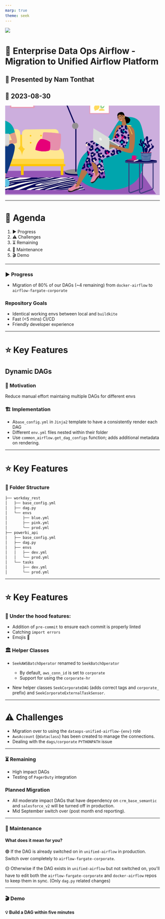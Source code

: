 ```yaml
---
marp: true
theme: seek
---
```


<style>
section {
  font-family: 'SEEK Sans';
}
</style>

![](./.vscode/themes/seek-logo.png)
#  :office: Enterprise Data Ops Airflow - Migration to Unified Airflow Platform

## :man: Presented by Nam Tonthat

## :calendar: 2023-08-30

![bg opacity:30%](../themes/backgrounds/header.png)

---

# :notebook_with_decorative_cover: Agenda
1. :arrow_forward: Progress
2. :warning: Challenges
3. :hourglass_flowing_sand: Remaining
4. :wrench: Maintenance
5. :clapper: Demo

---
### :arrow_forward: Progress
- Migration of 80% of our DAGs (~4 remaining) from `docker-airflow` to `airflow-fargate-corporate`

### Repository Goals
  - Identical working envs between local and `buildkite`
  - Fast (<5 mins) CI/CD
  - Friendly developer experience

---

# :star: Key Features
## Dynamic DAGs
### 🎯 Motivation
Reduce manual effort maintaing multiple DAGs for different envs

### 🏗️ Implementation
- A`base_config.yml` in `Jinja2` template to have a consistently render each DAG
- Different `env.yml` files nested within their folder
- Use `common_airflow.get_dag_configs` function; adds additional metadata on rendering.

---
# :star: Key Features
### 📁 Folder Structure
```
├── workday_rest
│   ├── base_config.yml
│   ├── dag.py
│   └── envs
│       ├── blue.yml
│       ├── pink.yml
│       └── prod.yml
├── powerbi_api
│   ├── base_config.yml
│   ├── dag.py
│   ├── envs
│   │   ├── dev.yml
│   │   └── prod.yml
│   └── tasks
│       ├── dev.yml
│       └── prod.yml
```
---

# :star: Key Features
### 🛞 Under the hood features:
  - Addition of `pre-commit` to ensure each commit is properly linted
  - Catching `import errors`
  - Emojis 🕺

### 🏛️ Helper Classes
-  `SeekAWSBatchOperator` renamed to `SeekBatchOperator`
    - By default, `aws_conn_id` is set to `corporate`
    - Support for using the `corporate-hr`

- New helper classes `SeekCorporateDAG` (adds correct tags and `corporate_` prefix) and `SeekCorporateExternalTaskSensor`.


---

# :warning: Challenges
- Migration over to using the `dataops-unified-airflow-{env}` role
- `AwsAccount` (`@dataclass`) has been created to manage the connections.
- Dealing with the `dags/corporate` `PYTHONPATH` issue

---

### :hourglass_flowing_sand: Remaining
- High impact DAGs
- Testing of `PagerDuty` integration

### Planned Migration
- All moderate impact DAGs that have dependency on `crm_base_semantic` and `salesforce_v2` will be turned off in production.
- Mid September switch over (post month end reporting).

---
### :wrench: Maintenance
#### What does it mean for you?
🟢  If the DAG is already switched on in `unified-airflow` in production. Switch over completely to `airflow-fargate-corporate`.

🟡  Otherwise if the DAG exists in `unified-airflow` but not switched on, you'll have to edit both the `airflow-fargate-corporate` and `docker-airflow` repos to keep them in sync. (Only `dag.py` related changes)

---

### :clapper: Demo
#### 💡 Build a DAG within five minutes

